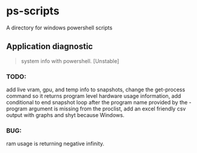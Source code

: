 # ps-scripts
A directory for windows powershell scripts

## Application diagnostic
> system info with powershell. [Unstable]

### TODO:
  add live vram, gpu, and temp info to snapshots,
  change the get-process command so it returns program level hardware usage information,
  add conditional to end snapshot loop after the program name provided by the -program argument is missing from the proclist,
  add an excel friendly csv output with graphs and shyt because Windows.
### BUG:
  ram usage is returning negative infinity.
